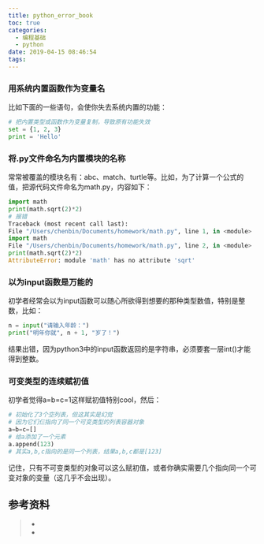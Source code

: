 ```yaml
---
title: python_error_book
toc: true
categories:
  - 编程基础
  - python
date: 2019-04-15 08:46:54
tags:
---
```




### 用系统内置函数作为变量名

比如下面的一些语句，会使你失去系统内置的功能：

```python
# 把内置类型或函数作为变量复制，导致原有功能失效
set = {1, 2, 3}
print = 'Hello'
```

### 将.py文件命名为内置模块的名称

常常被覆盖的模块名有：abc、match、turtle等。比如，为了计算一个公式的值，把源代码文件命名为math.py，内容如下：

```python
import math
print(math.sqrt(2)*2)
# 报错
Traceback (most recent call last):
File "/Users/chenbin/Documents/homework/math.py", line 1, in <module>
import math
File "/Users/chenbin/Documents/homework/math.py", line 2, in <module>
print(math.sqrt(2)*2)
AttributeError: module 'math' has no attribute 'sqrt'
```

### 以为input函数是万能的

初学者经常会以为input函数可以随心所欲得到想要的那种类型数值，特别是整数，比如：

```python
n = input("请输入年龄：")
print("明年你就", n + 1, "岁了！")
```

结果出错，因为python3中的input函数返回的是字符串，必须要套一层int()才能得到整数。

### 可变类型的连续赋初值

初学者觉得a=b=c=1这样赋初值特别cool，然后：

```python
# 初始化了3个空列表，但这其实是幻觉
# 因为它们仨指向了同一个可变类型的列表容器对象
a=b=c=[] 
# 给a添加了一个元素
a.append(123)  
# 其实a,b,c指向的是同一个列表，结果a,b,c都是[123]
```

记住，只有不可变类型的对象可以这么赋初值，或者你确实需要几个指向同一个可变对象的变量（这几乎不会出现）。

## 参考资料
> - []()
> - []()
